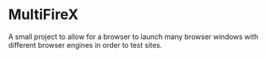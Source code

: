 # MultiFireX
A small project to allow for a browser to launch many browser windows with different browser engines in order to test sites. 
